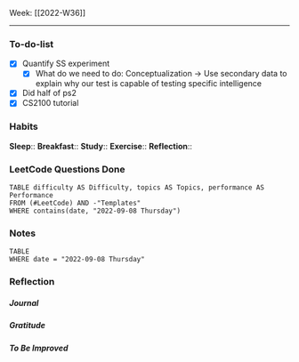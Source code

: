 Week: [[2022-W36]]
- - -
### To-do-list
- [x] Quantify SS experiment
	- [x] What do we need to do: Conceptualization → Use secondary data to explain why our test is capable of testing specific intelligence
- [x] Did half of ps2
- [x] CS2100 tutorial

### Habits
**Sleep**:: 
**Breakfast**::
**Study**:: 
**Exercise**:: 
**Reflection**:: 

### LeetCode Questions Done
```dataview
TABLE difficulty AS Difficulty, topics AS Topics, performance AS Performance
FROM (#LeetCode) AND -"Templates"
WHERE contains(date, "2022-09-08 Thursday") 
```

### Notes
```dataview
TABLE
WHERE date = "2022-09-08 Thursday"
```

### Reflection
##### Journal
##### Gratitude
##### To Be Improved
